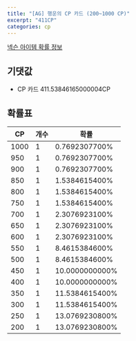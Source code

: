 ```yaml
---
title: "[AG] 행운의 CP 카드 (200~1000 CP)"
excerpt: "411CP"
categories: cp
---
```

[넥슨 아이템 확률 정보](http://iteminfo.nexon.com/probability/fco?sn=4019)

## 기댓값
  - CP 카드 411.53846165000004CP

## 확률표

|CP|개수|확률|
|---|---|---|
|1000|1|0.7692307700%|
|950|1|0.7692307700%|
|900|1|0.7692307700%|
|850|1|1.5384615400%|
|800|1|1.5384615400%|
|750|1|1.5384615400%|
|700|1|2.3076923100%|
|650|1|2.3076923100%|
|600|1|2.3076923100%|
|550|1|8.4615384600%|
|500|1|8.4615384600%|
|450|1|10.0000000000%|
|400|1|10.0000000000%|
|350|1|11.5384615400%|
|300|1|11.5384615400%|
|250|1|13.0769230800%|
|200|1|13.0769230800%|
